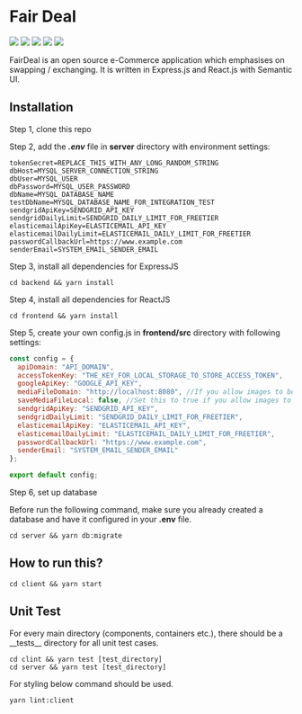# Fair Deal

<p>
  <img src="https://img.shields.io/badge/React-16.8.+-lightblue.svg">
  <img src="https://img.shields.io/badge/Semantic UI-0.88.+-purple.svg">
  <img src="https://img.shields.io/badge/Nodejs-8.10.+-green.svg">
  <img src="https://img.shields.io/badge/Express-4.16.+-black.svg">
  <img src="https://img.shields.io/badge/MySQL-5.7.+-blue.svg">
</p>

FairDeal is an open source e-Commerce application which emphasises on swapping / exchanging. 
It is written in Express.js and React.js with Semantic UI.

## Installation

Step 1, clone this repo

Step 2, add the **_.env_** file in **server** directory with environment settings:

```
tokenSecret=REPLACE_THIS_WITH_ANY_LONG_RANDOM_STRING
dbHost=MYSQL_SERVER_CONNECTION_STRING
dbUser=MYSQL_USER
dbPassword=MYSQL_USER_PASSWORD
dbName=MYSQL_DATABASE_NAME
testDbName=MYSQL_DATABASE_NAME_FOR_INTEGRATION_TEST
sendgridApiKey=SENDGRID_API_KEY
sendgridDailyLimit=SENDGRID_DAILY_LIMIT_FOR_FREETIER
elasticemailApiKey=ELASTICEMAIL_API_KEY
elasticemailDailyLimit=ELASTICEMAIL_DAILY_LIMIT_FOR_FREETIER
passwordCallbackUrl=https://www.example.com
senderEmail=SYSTEM_EMAIL_SENDER_EMAIL
```

Step 3, install all dependencies for ExpressJS

```console
cd backend && yarn install
```

Step 4, install all dependencies for ReactJS

```console
cd frontend && yarn install
```

Step 5, create your own config.js in **frontend/src** directory with following settings:

```javascript
const config = {
  apiDomain: "API_DOMAIN",
  accessTokenKey: "THE_KEY_FOR_LOCAL_STORAGE_TO_STORE_ACCESS_TOKEN",
  googleApiKey: "GOOGLE_API_KEY",
  mediaFileDomain: "http://localhost:8080", //If you allow images to be uploaded to your local server
  saveMediaFileLocal: false, //Set this to true if you allow images to be uploaded to your local server
  sendgridApiKey: "SENDGRID_API_KEY",
  sendgridDailyLimit: "SENDGRID_DAILY_LIMIT_FOR_FREETIER",
  elasticemailApiKey: "ELASTICEMAIL_API_KEY",
  elasticemailDailyLimit: "ELASTICEMAIL_DAILY_LIMIT_FOR_FREETIER",
  passwordCallbackUrl: "https://www.example.com",
  senderEmail: "SYSTEM_EMAIL_SENDER_EMAIL"
};

export default config;
```

Step 6, set up database

Before run the following command, make sure you already created a database and have it configured in your **.env** file.

```console
cd server && yarn db:migrate
```


## How to run this?

```console
cd client && yarn start
```

## Unit Test

For every main directory (components, containers etc.), there should be a \_\_tests\_\_ directory for all unit test cases.

```console
cd clint && yarn test [test_directory]
cd server && yarn test [test_directory]
```

For styling below command should be used.

```console
yarn lint:client
````

